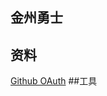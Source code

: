 ##  金州勇士

## 资料

[Github OAuth](https://developer.github.com/apps/building-oauth-apps/creating-an-oauth-app/)
##工具
